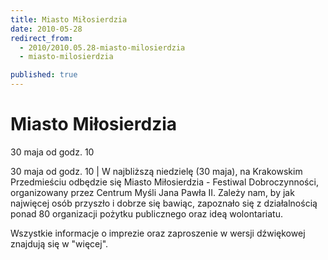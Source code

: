 ```yaml
---
title: Miasto Miłosierdzia
date: 2010-05-28
redirect_from: 
  - 2010/2010.05.28-miasto-milosierdzia
  - miasto-milosierdzia

published: true
---
```




# Miasto Miłosierdzia

<time>30 maja od godz. 10</time>

30 maja od godz. 10 | 
W najbliższą niedzielę (30 maja), na Krakowskim Przedmieściu odbędzie się Miasto Miłosierdzia - Festiwal Dobroczynności, organizowany przez Centrum Myśli Jana Pawła II. 
Zależy nam, by jak najwięcej osób przyszło i dobrze się bawiąc, zapoznało się z działalnością ponad 80 organizacji pożytku publicznego oraz ideą wolontariatu.

Wszystkie informacje o imprezie oraz zaproszenie w wersji dźwiękowej znajdują się w "więcej".


<!--CONTENT FROM OLD SERVER (jos before 2013): 30 maja od godz. 10 | 
W najbliższą niedzielę (30 maja), na Krakowskim Przedmieściu odbędzie się Miasto Miłosierdzia - Festiwal Dobroczynności, organizowany przez Centrum Myśli Jana Pawła II. 
Zależy nam, by jak najwięcej osób przyszło i dobrze się bawiąc, zapoznało się z działalnością ponad 80 organizacji pożytku publicznego oraz ideą wolontariatu.

Wszystkie informacje o imprezie oraz zaproszenie w wersji dźwiękowej znajdują się w "więcej".
                           
-->

<!--{{json:{"created_date":"2010-05-28 16:56:11","publish_down":"0000-00-00 00:00:00","id":"936"}}}-->